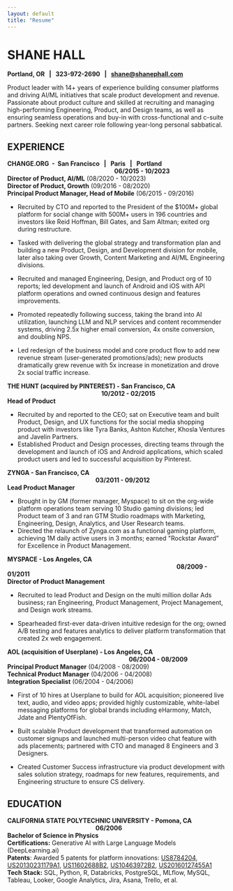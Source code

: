 ```yaml
---
layout: default
title: "Resume"
---
```


# SHANE HALL

**Portland, OR &nbsp; | &nbsp; 323-972-2690 &nbsp; | &nbsp; shane@shanephall.com**

Product leader with 14+ years of experience building consumer platforms and driving AI/ML initiatives that scale product development and revenue. Passionate about product culture and skilled at recruiting and managing high-performing Engineering, Product, and Design teams, as well as ensuring seamless operations and buy-in with cross-functional and c-suite partners. Seeking next career role following year-long personal sabbatical. 

## EXPERIENCE

**CHANGE.ORG &nbsp;\- &nbsp;San Francisco &nbsp; | &nbsp; Paris &nbsp; | &nbsp; Portland &nbsp;&nbsp;&nbsp;&nbsp;&nbsp;&nbsp;&nbsp;&nbsp;&nbsp;&nbsp;&nbsp;&nbsp; &nbsp;&nbsp;&nbsp;&nbsp;&nbsp;&nbsp;&nbsp;&nbsp;&nbsp;&nbsp;&nbsp;&nbsp;&nbsp;&nbsp;&nbsp;&nbsp;&nbsp;&nbsp;&nbsp;&nbsp;&nbsp;&nbsp;&nbsp;&nbsp;&nbsp;&nbsp;&nbsp;&nbsp;&nbsp;&nbsp;&nbsp;&nbsp;&nbsp;&nbsp;&nbsp;&nbsp;&nbsp;&nbsp;&nbsp;&nbsp;&nbsp;&nbsp; &nbsp;&nbsp;&nbsp;&nbsp;&nbsp;&nbsp;&nbsp;&nbsp; &nbsp; &nbsp;&nbsp;&nbsp;&nbsp;&nbsp;&nbsp;&nbsp;&nbsp; &nbsp; &nbsp;&nbsp;&nbsp;&nbsp;&nbsp;&nbsp;&nbsp;&nbsp;&nbsp;06/2015 \- 10/2023**\
**Director of Product, AI/ML** (08/2020 \- 10/2023)\
**Director of Product, Growth** (09/2016 \- 08/2020)\
**Principal Product Manager, Head of Mobile** (06/2015 \- 09/2016)

* Recruited by CTO and reported to the President of the $100M+ global platform for social change with 500M+ users in 196 countries and investors like Reid Hoffman, Bill Gates, and Sam Altman; exited org during restructure. 

* Tasked with delivering the global strategy and transformation plan and building a new Product, Design, and Development division for mobile, later also taking over Growth, Content Marketing and AI/ML Engineering divisions. 

* Recruited and managed Engineering, Design, and Product org of 10 reports; led development and launch of Android and iOS with API platform operations and owned continuous design and features improvements. 

* Promoted repeatedly following success, taking the brand into AI utilization, launching LLM and NLP services and content recommender systems, driving 2.5x higher email conversion, 4x onsite conversion, and doubling NPS.

* Led redesign of the business model and core product flow to add new revenue stream (user-generated promotions/ads); new products dramatically grew revenue with 5x increase in monetization and drove 2x social traffic increase. 

**THE HUNT (acquired by PINTEREST) \- San Francisco, CA  &nbsp;&nbsp;&nbsp;&nbsp;&nbsp;&nbsp;&nbsp;&nbsp;&nbsp;&nbsp;&nbsp;&nbsp; &nbsp;&nbsp;&nbsp;&nbsp;&nbsp;&nbsp;&nbsp;&nbsp;&nbsp;&nbsp;&nbsp;&nbsp;&nbsp;&nbsp;&nbsp;&nbsp;&nbsp;&nbsp;&nbsp;&nbsp;&nbsp;&nbsp;&nbsp;&nbsp;&nbsp;&nbsp;&nbsp;&nbsp;&nbsp;&nbsp;&nbsp;&nbsp;&nbsp;&nbsp;&nbsp;&nbsp;&nbsp;&nbsp;&nbsp;&nbsp;&nbsp;&nbsp;&nbsp;&nbsp;&nbsp;&nbsp;&nbsp;&nbsp;&nbsp;&nbsp; &nbsp;&nbsp;&nbsp;&nbsp;&nbsp;&nbsp;&nbsp;&nbsp;&nbsp; &nbsp; &nbsp;&nbsp;10/2012 \- 02/2015**\
**Head of Product**

* Recruited by and reported to the CEO; sat on Executive team and built Product, Design, and UX functions for the social media shopping product with investors like Tyra Banks, Ashton Kutcher, Khosla Ventures and Javelin Partners.
* Established Product and Design processes, directing teams through the development and launch of iOS and Android applications, which scaled product users and led to successful acquisition by Pinterest. 

**ZYNGA \- San Francisco, CA &nbsp;&nbsp;&nbsp;&nbsp;&nbsp;&nbsp; &nbsp;&nbsp;&nbsp;&nbsp;&nbsp;&nbsp;&nbsp;&nbsp;&nbsp;&nbsp;&nbsp;&nbsp;&nbsp;&nbsp;&nbsp;&nbsp;&nbsp;&nbsp;&nbsp;&nbsp;&nbsp;&nbsp;&nbsp;&nbsp;&nbsp;&nbsp;&nbsp;&nbsp;&nbsp;&nbsp;&nbsp;&nbsp;&nbsp;&nbsp;&nbsp;&nbsp;&nbsp;&nbsp;&nbsp;&nbsp;&nbsp;&nbsp;&nbsp;&nbsp;&nbsp;&nbsp;&nbsp;&nbsp;&nbsp;&nbsp;&nbsp;&nbsp;&nbsp;&nbsp;&nbsp;&nbsp;&nbsp;&nbsp;&nbsp;&nbsp; &nbsp;&nbsp;&nbsp;&nbsp;&nbsp;&nbsp; &nbsp;&nbsp;&nbsp;&nbsp;&nbsp;&nbsp;&nbsp;&nbsp;&nbsp;&nbsp;&nbsp;&nbsp;&nbsp;&nbsp;&nbsp;&nbsp;&nbsp;&nbsp;&nbsp;&nbsp;&nbsp;&nbsp;&nbsp;&nbsp;&nbsp;&nbsp;&nbsp;&nbsp;&nbsp;&nbsp;&nbsp;&nbsp;&nbsp;&nbsp;&nbsp;&nbsp;&nbsp;&nbsp;&nbsp;&nbsp;&nbsp;&nbsp;&nbsp;&nbsp;&nbsp;&nbsp;&nbsp;&nbsp;&nbsp;&nbsp;&nbsp;&nbsp;&nbsp;&nbsp;&nbsp;&nbsp;&nbsp;&nbsp;&nbsp;&nbsp;  03/2011 \- 09/2012**\
**Lead Product Manager**

* Brought in by GM (former manager, Myspace) to sit on the org-wide platform operations team serving 10 Studio gaming divisions; led Product team of 3 and ran GTM Studio roadmaps with Marketing, Engineering, Design, Analytics, and User Research teams.
* Directed the relaunch of Zynga.com as a functional gaming platform, achieving 1M daily active users in 3 months; earned "Rockstar Award” for Excellence in Product Management.

**MYSPACE \- Los Angeles, CA &nbsp; &nbsp;&nbsp; &nbsp;&nbsp;&nbsp;&nbsp;&nbsp;&nbsp;&nbsp;&nbsp;&nbsp;&nbsp;&nbsp; &nbsp;&nbsp;&nbsp;&nbsp;&nbsp;&nbsp;&nbsp;&nbsp;&nbsp;&nbsp;&nbsp;&nbsp;&nbsp;&nbsp;&nbsp;&nbsp;&nbsp;&nbsp;&nbsp;&nbsp;&nbsp;&nbsp;&nbsp;&nbsp;&nbsp;&nbsp;&nbsp;&nbsp;&nbsp;&nbsp;&nbsp;&nbsp;&nbsp;&nbsp;&nbsp;&nbsp;&nbsp;&nbsp;&nbsp;&nbsp;&nbsp;&nbsp;&nbsp;&nbsp;&nbsp;&nbsp;&nbsp;&nbsp;&nbsp;&nbsp;&nbsp;&nbsp;&nbsp;&nbsp;&nbsp;&nbsp;&nbsp;&nbsp;&nbsp;&nbsp;&nbsp;&nbsp;&nbsp;&nbsp;&nbsp;&nbsp;&nbsp;&nbsp;&nbsp;&nbsp;&nbsp;&nbsp;&nbsp;&nbsp;&nbsp;&nbsp;&nbsp;&nbsp;&nbsp;&nbsp;&nbsp;&nbsp;&nbsp;&nbsp;&nbsp;&nbsp;&nbsp;&nbsp;&nbsp;&nbsp;&nbsp;&nbsp;&nbsp;&nbsp; &nbsp;&nbsp;&nbsp;&nbsp;&nbsp;&nbsp;&nbsp;&nbsp;&nbsp; &nbsp;&nbsp;&nbsp;&nbsp;&nbsp;&nbsp;&nbsp;&nbsp;&nbsp; &nbsp; 08/2009 \- 01/2011**\
**Director of Product Management**
* Recruited to lead Product and Design on the multi million dollar Ads business; ran Engineering, Product Management, Project Management, and Design work streams. 

* Spearheaded first-ever data-driven intuitive redesign for the org; owned A/B testing and features analytics to deliver platform transformation that created 2x web engagement.

**AOL (acquisition of Userplane) \- Los Angeles, CA &nbsp;&nbsp;&nbsp;&nbsp;&nbsp;&nbsp; &nbsp;&nbsp;&nbsp;&nbsp;&nbsp;&nbsp;&nbsp;&nbsp;&nbsp;&nbsp;&nbsp;&nbsp;&nbsp;&nbsp;&nbsp;&nbsp;&nbsp;&nbsp;&nbsp;&nbsp;&nbsp;&nbsp;&nbsp;&nbsp;&nbsp;&nbsp;&nbsp;&nbsp;&nbsp;&nbsp;&nbsp;&nbsp;&nbsp;&nbsp;&nbsp;&nbsp;&nbsp;&nbsp;&nbsp;&nbsp;&nbsp;&nbsp;&nbsp;&nbsp;&nbsp;&nbsp;&nbsp;&nbsp;&nbsp;&nbsp;&nbsp;&nbsp;&nbsp;&nbsp;&nbsp;&nbsp;&nbsp;&nbsp;&nbsp;&nbsp;&nbsp;&nbsp;&nbsp;&nbsp;&nbsp;&nbsp;&nbsp;&nbsp;&nbsp;&nbsp;&nbsp;&nbsp;&nbsp;&nbsp;&nbsp;&nbsp;&nbsp;&nbsp;&nbsp;&nbsp;&nbsp;&nbsp;&nbsp; 06/2004 \- 08/2009**\
**Principal Product Manager** (04/2008 \- 08/2009)\
**Technical Product Manager** (04/2006 \- 04/2008)\
**Integration Specialist** (06/2004 \- 04/2006)

* First of 10 hires at Userplane to build for AOL acquisition; pioneered live text, audio, and video apps; provided highly customizable, white-label messaging platforms for global brands including eHarmony, Match, Jdate and PlentyOfFish.

* Built scalable Product development that transformed automation on customer signups and launched multi-person video chat feature with ads placements; partnered with CTO and managed 8 Engineers and 3 Designers. 

* Created Customer Success infrastructure via product development with sales solution strategy, roadmaps for new features, requirements, and Engineering structure to ensure CS delivery. 

## EDUCATION 

**CALIFORNIA STATE POLYTECHNIC UNIVERSITY \- Pomona, CA&nbsp;&nbsp;&nbsp;&nbsp;&nbsp;&nbsp; &nbsp;&nbsp;&nbsp;&nbsp;&nbsp;&nbsp;&nbsp;&nbsp;&nbsp;&nbsp;&nbsp;&nbsp;&nbsp;&nbsp;&nbsp;&nbsp;&nbsp;&nbsp;&nbsp;&nbsp;&nbsp;&nbsp;&nbsp;&nbsp;&nbsp;&nbsp;&nbsp;&nbsp;&nbsp;&nbsp;&nbsp;&nbsp;&nbsp;&nbsp;&nbsp;&nbsp;&nbsp;&nbsp;&nbsp;&nbsp;&nbsp;&nbsp;&nbsp;&nbsp;&nbsp;&nbsp;&nbsp;&nbsp;&nbsp;&nbsp;&nbsp;&nbsp;&nbsp;&nbsp;&nbsp;&nbsp;&nbsp;&nbsp;&nbsp;&nbsp; 06/2006**\
**Bachelor of Science in Physics**\
**Certifications:** Generative AI with Large Language Models (DeepLearning.ai)\
**Patents**: Awarded 5 patents for platform innovations: [US8784204](https://patents.google.com/patent/US8784204B2/en?oq=US8784204), [US20130231179A1](https://patents.google.com/patent/US9756549B2/en), [US11602688B2](https://patents.google.com/patent/US11602688B2/en?oq=US11602688B2), [US10463972B2](https://patents.google.com/patent/US10463972B2/en?oq=US10463972B2), [US20160127455A1](https://patents.google.com/patent/US20160127455A1/en?oq=US20160127455A1)  
**Tech Stack:** SQL, Python, R, Databricks, PostgreSQL, MLflow, MySQL, Tableau, Looker, Google Analytics, Jira, Asana, Trello, et al.